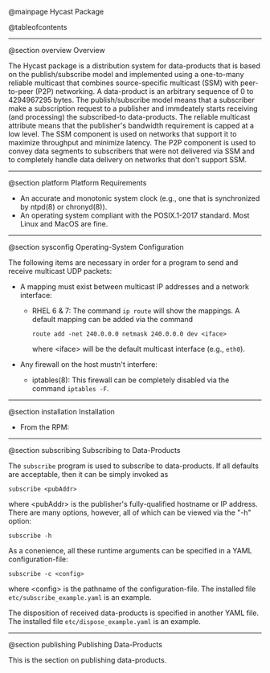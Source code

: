 @mainpage Hycast Package

@tableofcontents

<hr>

@section overview Overview

The Hycast package is a distribution system for data-products that is based on the publish/subscribe
model and implemented using a one-to-many reliable multicast that combines source-specific multicast
(SSM) with peer-to-peer (P2P) networking. A data-product is an arbitrary sequence of 0 to
4294967295 bytes. The publish/subscribe model means that a subscriber make a subscription request to
a publisher and immdeately starts receiving (and processing) the subscribed-to data-products. The
reliable multicast attribute means that the publisher's bandwidth requirement is capped at a low
level. The SSM component is used on networks that support it to maximize throughput and minimize
latency. The P2P component is used to convey data segments to subscribers that were not delivered
via SSM and to completely handle data delivery on networks that don't support SSM.

<hr>

@section platform Platform Requirements

- An accurate and monotonic system clock (e.g., one that is synchronized by ntpd(8) or chronyd(8)).
- An operating system compliant with the POSIX.1-2017 standard. Most Linux and MacOS are fine.

<hr>

@section sysconfig Operating-System Configuration

The following items are necessary in order for a program to send and receive multicast UDP packets:
- A mapping must exist between multicast IP addresses and a network interface:
  - RHEL 6 & 7: The command `ip route` will show the mappings. A default mapping can be added via
    the command

        route add -net 240.0.0.0 netmask 240.0.0.0 dev <iface>
    where &lt;iface&gt; will be the default multicast interface (e.g., `eth0`).

- Any firewall on the host mustn't interfere:
  - iptables(8): This firewall can be completely disabled via the command `iptables -F`.

<hr>

@section installation Installation

- From the RPM:

<hr>

@section subscribing Subscribing to Data-Products

The `subscribe` program is used to subscribe to data-products. If all defaults are acceptable, then
it can be simply invoked as

    subscribe <pubAddr>
where &lt;pubAddr&gt; is the publisher's fully-qualified hostname or IP address. There are many
options, however, all of which can be viewed via the "-h" option:

    subscribe -h
As a conenience, all these runtime arguments can be specified in a YAML configuration-file:

    subscribe -c <config>
where &lt;config&gt; is the pathname of the configuration-file. The installed file
`etc/subscribe_example.yaml` is an example.

The disposition of received data-products is specified in another YAML file. The installed file
`etc/dispose_example.yaml` is an example.

<hr>

@section publishing Publishing Data-Products

This is the section on publishing data-products.